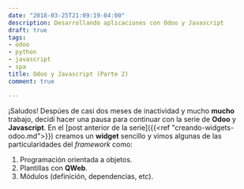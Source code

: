 ```yaml
---
date: "2018-03-25T21:09:19-04:00"
description: Desarrollando aplicaciones con Odoo y Javascript
draft: true
tags:
- odoo
- python
- javascript
- spa
title: Odoo y Javascript (Parte 2)
comment: true

---
```


¡Saludos! Despúes de casi dos meses de inactividad y mucho **mucho** trabajo,
decidí hacer una pausa para continuar con la serie de **Odoo** y **Javascript**.
En el [post anterior de la serie]({{<ref "creando-widgets-odoo.md">}}) creamos
un **widget** sencillo y vimos algunas de las particularidades del *framework*
como:

1. Programación orientada a objetos.
2. Plantillas con **QWeb**.
3. Módulos (definición, dependencias, etc).
